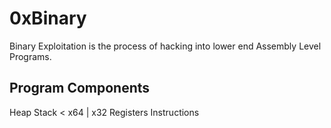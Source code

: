 # 0xBinary
Binary Exploitation is the process of hacking into lower end Assembly Level Programs.

## Program Components

Heap
Stack < x64 | x32
Registers
Instructions
